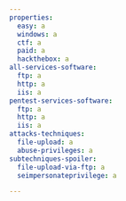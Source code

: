 ```yaml
---
properties:
  easy: a
  windows: a
  ctf: a
  paid: a
  hackthebox: a
all-services-software:
  ftp: a
  http: a
  iis: a
pentest-services-software:
  ftp: a
  http: a
  iis: a
attacks-techniques:
  file-upload: a
  abuse-privileges: a
subtechniques-spoiler:
  file-upload-via-ftp: a
  seimpersonateprivilege: a

---
```


